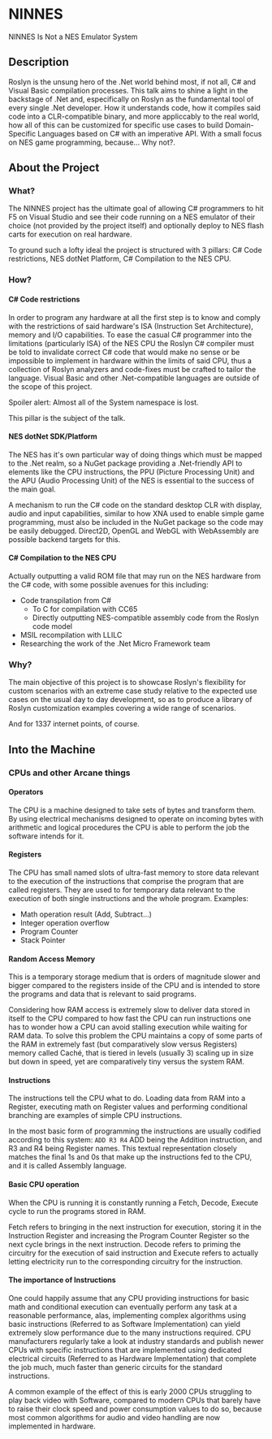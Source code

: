 # NINNES
NINNES Is Not a NES Emulator System
## Description
Roslyn is the unsung hero of the .Net world behind most, if not all, C# and Visual Basic compilation processes. This talk aims to shine a light in the backstage of .Net and, especifically on Roslyn as the fundamental tool of every single .Net developer. How it understands code, how it compiles said code into a CLR-compatible binary, and more appliccably to the real world, how all of this can be customized for specific use cases to build Domain-Specific Languages based on C# with an imperative API. With a small focus on NES game programming, because... Why not?.
## About the Project
### What?
The NINNES project has the ultimate goal of allowing C# programmers to hit F5 on Visual Studio and see their code running on a NES emulator of their choice (not provided by the project itself) and optionally deploy to NES flash carts for execution on real hardware.

To ground such a lofty ideal the project is structured with 3 pillars: C# Code restrictions, NES dotNet Platform, C# Compilation to the NES CPU.

### How?
####  C# Code restrictions
In order to program any hardware at all the first step is to know and comply with the restrictions of said hardware's ISA (Instruction Set Architecture), memory and I/O capabilities. To ease the casual C# programmer into the limitations (particularly ISA) of the NES CPU the Roslyn C# compiler must be told to invalidate correct C# code that would make no sense or be impossible to implement in hardware within the limits of said CPU, thus a collection of Roslyn analyzers and code-fixes must be crafted to tailor the language. Visual Basic and other .Net-compatible languages are outside of the scope of this project.

Spoiler alert: Almost all of the System namespace is lost.

This pillar is the subject of the talk.

#### NES dotNet SDK/Platform
The NES has it's own particular way of doing things which must be mapped to the .Net realm, so a NuGet package providing a .Net-friendly API to elements like the CPU instructions, the PPU (Picture Processing Unit) and the APU (Audio Processing Unit) of the NES is essential to the success of the main goal. 

A mechanism to run the C# code on the standard desktop CLR with display, audio and input capabilities, similar to how XNA used to enable simple game programming, must also be included in the NuGet package so the code may be easily debugged. Direct2D, OpenGL and WebGL with WebAssembly are possible backend targets for this.

#### C# Compilation to the NES CPU
Actually outputting a valid ROM file that may run on the NES hardware from the C# code, with some possible avenues for this including:
- Code transpilation from C# 
	- To C for compilation with CC65
	- Directly outputting NES-compatible assembly code from the Roslyn code model
- MSIL recompilation with LLILC
- Researching the work of the .Net Micro Framework team

### Why?
The main objective of this project is to showcase Roslyn's flexibility for custom scenarios with an extreme case study relative to the expected use cases on the usual day to day development, so as to produce a library of Roslyn customization examples covering a wide range of scenarios. 

And for 1337 internet points, of course.

## Into the Machine
### CPUs and other Arcane things
#### Operators
The CPU is a machine designed to take sets of bytes and transform them. By using electrical mechanisms designed to operate on incoming bytes with arithmetic and logical procedures the CPU is able to perform the job the software intends for it.
#### Registers
The CPU has small named slots of ultra-fast memory to store data relevant to the execution of the instructions that comprise the program that are called registers. They are used to for temporary data relevant to the execution of both single instructions and the whole program.
Examples:
- Math operation result (Add, Subtract...)
- Integer operation overflow
- Program Counter
- Stack Pointer
#### Random Access Memory
This is a temporary storage medium that is orders of magnitude slower and bigger compared to the registers inside of the CPU and is intended to store the programs and data that is relevant to said programs.

Considering how RAM access is extremely slow to deliver data stored in itself to the CPU compared to how fast the CPU can run instructions one has to wonder how a CPU can avoid stalling execution while waiting for RAM data. To solve this problem the CPU maintains a copy of some parts of the RAM in extremely fast (but comparatively slow versus Registers) memory called Caché, that is tiered in levels (usually 3) scaling up in size but down in speed, yet are comparatively tiny versus the system RAM.
#### Instructions
The instructions tell the CPU what to do. Loading data from RAM into a Register, executing math on Register values and performing conditional branching are examples of simple CPU instructions.

In the most basic form of programming the instructions are usually codified according to this system:
`ADD R3 R4`
ADD being the Addition instruction, and R3 and R4 being Register names. This textual representation closely matches the final 1s and 0s that make up the instructions fed to the CPU, and it is called Assembly language.
#### Basic CPU operation
When the CPU is running it is constantly running a Fetch, Decode, Execute cycle to  run the programs stored in RAM.

Fetch refers to bringing in the next instruction for execution, storing it in the Instruction Register and increasing the Program Counter Register so the next cycle brings in the next instruction. Decode refers to priming the circuitry for the execution of said instruction and Execute refers to actually letting electricity run to the corresponding circuitry for the instruction.
#### The importance of Instructions
One could happily assume that any CPU providing instructions for basic math and conditional execution can eventually perform any task at a reasonable performance, alas, implementing complex algorithms using basic instructions (Referred to as Software Implementation) can yield extremely slow performance due to the many instructions required. CPU manufacturers regularly take a look at industry standards and publish newer CPUs with specific instructions that are implemented using dedicated electrical circuits (Referred to as Hardware Implementation) that complete the job much, much faster than generic circuits for the standard instructions.

A common example of the effect of this is early 2000 CPUs struggling to play back video with Software, compared to modern CPUs that barely have to raise their clock speed and power consumption values to do so, because most common algorithms for audio and video handling are now implemented in hardware.


